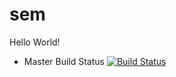 # sem
Hello World!
- Master Build Status [![Build Status](https://travis-ci.org/hzkharel/sem.svg?branch=master)](https://travis-ci.org/hzkharel/sem)
